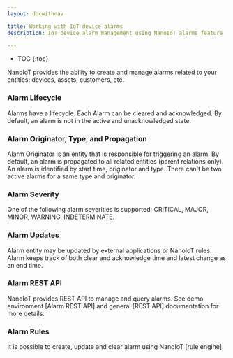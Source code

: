 ```yaml
---
layout: docwithnav

title: Working with IoT device alarms
description: IoT device alarm management using NanoIoT alarms feature

---
```


* TOC
{:toc}

NanoIoT provides the ability to create and manage alarms related to your entities: devices, assets, customers, etc.

### Alarm Lifecycle

Alarms have a lifecycle. Each Alarm can be cleared and acknowledged. By default, an alarm is not in the active and unacknowledged state.

### Alarm Originator, Type, and Propagation

Alarm Originator is an entity that is responsible for triggering an alarm. By default, an alarm is propagated to all related entities (parent relations only).
An alarm is identified by start time, originator and type. There can't be two active alarms for a same type and originator.

### Alarm Severity

One of the following alarm severities is supported: CRITICAL, MAJOR, MINOR, WARNING, INDETERMINATE.

### Alarm Updates

Alarm entity may be updated by external applications or NanoIoT rules. Alarm keeps track of both clear and acknowledge time and latest change as an end time.

### Alarm REST API

NanoIoT provides REST API to manage and query alarms. See demo environment [Alarm REST API] and general [REST API] documentation for more details.

### Alarm Rules
It is possible to create, update and clear alarm using NanoIoT [rule engine].

